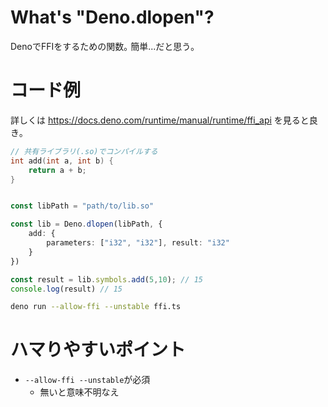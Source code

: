 # What's "Deno.dlopen"?
DenoでFFIをするための関数｡
簡単...だと思う｡

# コード例

詳しくは
https://docs.deno.com/runtime/manual/runtime/ffi_api
を見ると良き｡

```c
// 共有ライブラリ(.so)でコンパイルする
int add(int a, int b) {  
    return a + b;  
}

```

```typescript

const libPath = "path/to/lib.so"

const lib = Deno.dlopen(libPath, {
	add: {
		parameters: ["i32", "i32"], result: "i32"
	}
})

const result = lib.symbols.add(5,10); // 15
console.log(result) // 15

```

```bash
deno run --allow-ffi --unstable ffi.ts
```
# ハマりやすいポイント

* `--allow-ffi --unstable`が必須
	* 無いと意味不明なえ